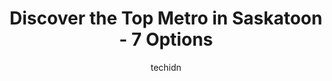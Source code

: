 ---
layout: ampstory
image: https://i0.wp.com/www.auto.or.id/wp-content/uploads/2023/06/metro-liquor-herold-rd-0-saskatoon-1686324710.png?resize=640,853
author: techidn
featured: false
description: Saskatoon, Saskatchewan, Canada is a haven for Metro enthusiasts, boasting an impressive array of 7 top-notch establishments. Whether youre a seasoned connoisseur or simply curious to explo
title: Discover the Top Metro in Saskatoon - 7 Options
cover:
   title: Discover the Top Metro in Saskatoon - 7 Options
   subtitle: AUTO.OR.ID
   background: https://www.auto.or.id/wp-content/uploads/2023/06/metro-liquor-herold-rd-0-saskatoon-1686324710.png

pages: 
 - layout: thirds
   top: <h1>#1 Subway</h1>
   bottom: "<p>Very good location on 51st Street. Quick service with great teamwork from the staff. Nice change that Subway has improved thier menu. Not sure Gordon Ramsay would approve</p>"
   background: https://www.auto.or.id/wp-content/uploads/2023/06/metro-liquor-herold-rd-1-saskatoon-1686324712.jpeg
   backgroundblur: true
 - layout: thirds
   top: <h1>#2 Subway</h1>
   bottom: "<p>3815 Thatcher Ave Unit #10, Saskatoon, SK S7R 1A3, Canada</p>"
   background: https://www.auto.or.id/wp-content/uploads/2023/06/metro-liquor-herold-rd-2-saskatoon-1686324712.jpeg
   cta:
      link: https://www.auto.or.id/discover-the-top-metro-in-saskatoon-7-options/
      text: Discover the Top Metro in Saskatoon - 7 Options
 - layout: thirds
   top: <h1>#3 Metro Liquor Herold Rd</h1>
   bottom: "<p>315 Herold Rd #20, Saskatoon, SK S7V 1J7, Canada</p>"
   background: https://images.unsplash.com/photo-1607120349427-e3146fe0a68f?ixlib=rb-4.0.3&ixid=MnwxMjA3fDB8MHxwaG90by1wYWdlfHx8fGVufDB8fHx8&auto=format&fit=crop&w=640&h=853&q=80
   cta:
      link: https://www.auto.or.id/discover-the-top-metro-in-saskatoon-7-options/
      text: Discover the Top Metro in Saskatoon - 7 Options
 - layout: thirds
   top: <h1>#4 Subway</h1>
   bottom: "<p>325 Herold Rd Unit 11, Saskatoon, SK S7V 1J7, Canada</p>"
   background: https://images.unsplash.com/photo-1580151297944-7c4cedd0c5b2?ixlib=rb-4.0.3&ixid=MnwxMjA3fDB8MHxwaG90by1wYWdlfHx8fGVufDB8fHx8&auto=format&fit=crop&w=640&h=853&q=80
   cta:
      link: https://www.auto.or.id/discover-the-top-metro-in-saskatoon-7-options/
      text: Discover the Top Metro in Saskatoon - 7 Options
 - layout: thirds
   top: <h1>#5 Subway</h1>
   bottom: "<p>202 Primrose Dr, Saskatoon, SK S7K 6Y6, Canada</p>"
   background: https://images.unsplash.com/photo-1636325778435-585ed877d753?ixlib=rb-4.0.3&ixid=MnwxMjA3fDB8MHxwaG90by1wYWdlfHx8fGVufDB8fHx8&auto=format&fit=crop&w=640&h=853&q=80
   cta:
      link: https://www.auto.or.id/discover-the-top-metro-in-saskatoon-7-options/
      text: Discover the Top Metro in Saskatoon - 7 Options
 - layout: thirds
   top: <h1>#6 Subway</h1>
   bottom: "<p>3310 8 St E Unit 350, Saskatoon, SK S7H 5M3, Canada</p>"
   background: https://images.unsplash.com/photo-1639664148649-3c0fa2ee24b0?ixlib=rb-4.0.3&ixid=MnwxMjA3fDB8MHxwaG90by1wYWdlfHx8fGVufDB8fHx8&auto=format&fit=crop&w=640&h=853&q=80
   cta:
      link: https://www.auto.or.id/discover-the-top-metro-in-saskatoon-7-options/
      text: Discover the Top Metro in Saskatoon - 7 Options
 - layout: thirds
   top: <h1>#7 University Place Riel</h1>
   bottom: "<p>Campus Dr, Saskatoon, SK S7N 5A3, Canada</p>"
   background: https://images.unsplash.com/photo-1597220669155-4a3e59232dc9?ixlib=rb-4.0.3&ixid=MnwxMjA3fDB8MHxwaG90by1wYWdlfHx8fGVufDB8fHx8&auto=format&fit=crop&w=640&h=853&q=80
   cta:
      link: https://www.auto.or.id/discover-the-top-metro-in-saskatoon-7-options/
      text: Discover the Top Metro in Saskatoon - 7 Options
 - layout: thirds
   middle: Continue reading...
   background: https://images.unsplash.com/photo-1508048236731-b5ef91f7840c?ixlib=rb-4.0.3&ixid=MnwxMjA3fDB8MHxwaG90by1wYWdlfHx8fGVufDB8fHx8&auto=format&fit=crop&w=640&h=853&q=80
   cta:
      link: https://www.auto.or.id/discover-the-top-metro-in-saskatoon-7-options/
      text: Discover the Top Metro in Saskatoon - 7 Options

---